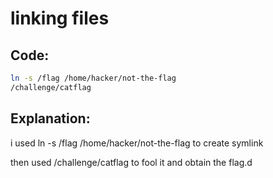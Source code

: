 # linking files

## Code:
```bash
ln -s /flag /home/hacker/not-the-flag
/challenge/catflag
```
## Explanation:
i used ln -s /flag /home/hacker/not-the-flag to create symlink

then used /challenge/catflag to fool it and obtain the flag.d
